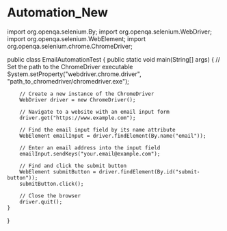 # Automation_New
import org.openqa.selenium.By;
import org.openqa.selenium.WebDriver;
import org.openqa.selenium.WebElement;
import org.openqa.selenium.chrome.ChromeDriver;

public class EmailAutomationTest {
    public static void main(String[] args) {
        // Set the path to the ChromeDriver executable
        System.setProperty("webdriver.chrome.driver", "path_to_chromedriver/chromedriver.exe");

        // Create a new instance of the ChromeDriver
        WebDriver driver = new ChromeDriver();

        // Navigate to a website with an email input form
        driver.get("https://www.example.com");

        // Find the email input field by its name attribute
        WebElement emailInput = driver.findElement(By.name("email"));

        // Enter an email address into the input field
        emailInput.sendKeys("your.email@example.com");

        // Find and click the submit button
        WebElement submitButton = driver.findElement(By.id("submit-button"));
        submitButton.click();

        // Close the browser
        driver.quit();
    }
}
